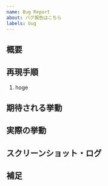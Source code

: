 ```yaml
---
name: Bug Report
about: バグ報告はこちら
labels: bug
---
```


## 概要

<!-- どんなバグか簡潔に記載してください -->

## 再現手順

<!-- バグの再現手順をできるだけ詳しく記載してください -->

1. hoge

## 期待される挙動

<!-- 本来どうなるべきかを記載してください -->

## 実際の挙動

<!-- 実際にどうなったかを記載してください -->

## スクリーンショット・ログ

<!-- 必要に応じてスクリーンショットやエラーログを貼り付けてください -->

## 補足

<!-- その他、関連情報や注意点などがあれば記載してください -->
